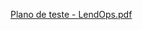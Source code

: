 [Plano de teste - LendOps.pdf](https://github.com/user-attachments/files/15794154/Plano.de.teste.-.LendOps.pdf)
